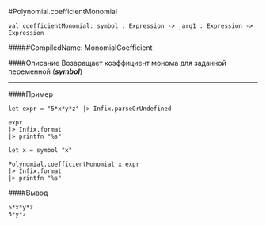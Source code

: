 #Polynomial.coefficientMonomial

	val coefficientMonomial: symbol : Expression -> _arg1 : Expression ->  Expression


#####CompiledName: MonomialCoefficient


####Описание
Возвращает коэффициент монома для заданной переменной (***symbol***)

----------

####Пример
    
    let expr = "5*x*y*z" |> Infix.parseOrUndefined
    
    expr
    |> Infix.format
    |> printfn "%s"
    
    let x = symbol "x"
    
    Polynomial.coefficientMonomial x expr
    |> Infix.format
    |> printfn "%s"
    

####Вывод
    
    5*x*y*z
    5*y*z






